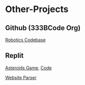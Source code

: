 # Other-Projects

## Github (333BCode Org)
[Robotics Codebase](https://github.com/333BCode/2021-2022-Season-Code)

## Replit
[Asteroids Game](https://asteroids-with-mods.alebro6.repl.co/), [Code](https://replit.com/@alebro6/Asteroids-with-Mods)

[Website Parser](https://replit.com/@alebro6/IncompleteStaticMedian)
